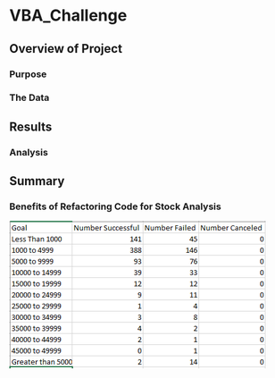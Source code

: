 # VBA_Challenge
 
## Overview of Project

### Purpose

### The Data

## Results

### Analysis

## Summary

### Benefits of Refactoring Code for Stock Analysis











![Analysis_1.png](https://github.com/craig-clemens/kickstarter-analysis/blob/main/Anaylsis_1.PNG)